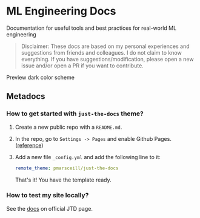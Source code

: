 # ML Engineering Docs

Documentation for useful tools and best practices for real-world ML engineering

> Disclaimer: These docs are based on my personal experiences and suggestions from friends and colleagues. I do not claim to know everything. If you have suggestions/modification, please open a new issue and/or open a PR if you want to contribute.


Preview dark color scheme

<script> const toggleDarkMode = document.querySelector('.js-toggle-dark-mode'); jtd.addEvent(toggleDarkMode, 'click', function(){ if (jtd.getTheme() === 'dark') { jtd.setTheme('light'); toggleDarkMode.textContent = 'Preview dark color scheme'; } else { jtd.setTheme('dark'); toggleDarkMode.textContent = 'Return to the light side'; } }); </script>


## Metadocs

### How to get started with `just-the-docs` theme?

1. Create a new public repo with a `README.md`.
2. In the repo, go to `Settings -> Pages` and enable Github Pages. ([reference](https://guides.github.com/features/pages/))
3. Add a new file `_config.yml` and add the following line to it:
    ```yaml
    remote_theme: pmarsceill/just-the-docs
    ```

    That's it! You have the template ready.

### How to test my site locally?

See the [docs](https://pmarsceill.github.io/just-the-docs/#local-installation-use-the-gem-based-theme) on official JTD page.


